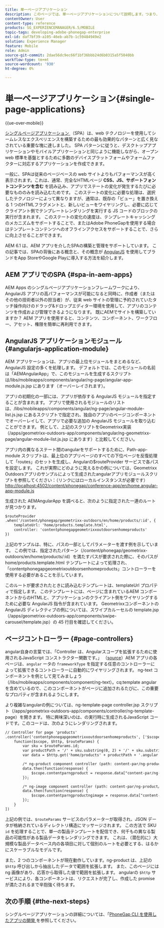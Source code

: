 ```yaml
---
title: 単一ページアプリケーション
description: このページでは、単一ページアプリケーションについて説明します。つまり、デスクトップアプリケーションやモバイルアプリケーションと同じように動作するアプリケーションを作成できます。
contentOwner: User
content-type: reference
products: SG_EXPERIENCEMANAGER/6.5/MOBILE
topic-tags: developing-adobe-phonegap-enterprise
exl-id: daf7bf39-a105-46eb-ab7b-1c59484949e2
solution: Experience Manager
feature: Mobile
role: Admin
source-git-commit: 2dae56dc9ec66f1bf36bbb24d6b0315a5f5040bb
workflow-type: tm+mt
source-wordcount: '930'
ht-degree: 0%

---
```


# 単一ページアプリケーション{#single-page-applications}

{{ue-over-mobile}}

[ シングルページアプリケーション ](https://en.wikipedia.org/wiki/Single-page_application) （SPA）は、web テクノロジーを使用してシームレスなエクスペリエンスを構築するための最も効果的なパターンと広く見なされている重要な塊に達しました。 SPA パターンに従うと、デスクトップアプリケーションやモバイルアプリケーションと同じように機能しながら、オープン web 標準を基盤とするために多数のデバイスプラットフォームやフォームファクターに対応するアプリケーションを作成できます。

一般に、SPAは従来のページベースの web サイトよりもパフォーマンスが高く表示されます。これは、通常、完全なHTMLページ **CSS、JS、サポートフォントコンテンツを含む** を読み込み、アプリでステートの変化が発生するたびに必要なもののみを読み込むためです。 このステートの変化に必要な処理は、選択したテクノロジーによって異なりますが、通常は、既存の「ビュー」を置き換える 1 つのHTMLフラグメントと、新しいビューをワイヤリングし、必要に応じてクライアント側でテンプレートレンダリングを実行する JS コードのブロックの実行が含まれます。 このステートの変化の速度は、テンプレートキャッシングのメカニズムをサポートすることで、またはAdobe PhoneGapを使用する場合はテンプレートコンテンツへのオフラインアクセスをサポートすることで、さらに向上させることができます。

AEM 6.1 は、AEM アプリを介したSPAの構築と管理をサポートしています。 この記事では、SPAの背後にある概念と、その概念が [AngularJS](https://angularjs.org/) を使用してブランドをApp StoreやGoogle Playに導入する方法を紹介します。

## AEM アプリでのSPA {#spa-in-aem-apps}

AEM Apps のシングルページアプリケーションフレームワークにより、AngularJS アプリの高パフォーマンスが可能になると同時に、作成者（またはその他の技術者以外の担当者）が、従来 web サイトの管理に予約されていたタッチ操作向けのドラッグ&amp;ドロップエディター環境を使用して、アプリのコンテンツを作成および管理できるようになります。 既にAEMでサイトを構築していますか？ AEM アプリを使用すると、コンテンツ、コンポーネント、ワークフロー、アセット、権限を簡単に再利用できます。

## AngularJS アプリケーションモジュール {#angularjs-application-module}

AEM アプリケーションは、アプリの最上位モジュールをまとめるなど、AngularJS 設定の多くを処理します。 デフォルトでは、このモジュールの名前は「AEMAngularApp」で、このモジュールを生成するスクリプトは/libs/mobileapps/components/angular/ng-page/angular-app-module.js.jsp にあります（オーバーレイされます）。

アプリの初期化の一部には、アプリが依存する AngularJS モジュールを指定することが含まれます。 アプリで使用されるモジュールのリストは、/libs/mobileapps/components/angular/ng-page/angular-module-list.js.jsp にあるスクリプトで指定され、独自のアプリのページコンポーネントでオーバーレイして、アプリで必要な追加の AngularJS モジュールを取り込むことができます。 例として、上記のスクリプトをGeometrixx実装（/apps/geometrixx-outdoors-app/components/angular/ng-geometrixx-page/angular-module-list.js.jsp にあります）と比較してください。

アプリ内の異なるステート間のangularをサポートするために、Path-app-module スクリプトは、最上位のアプリページのすべての下位ページを反復処理して「routes」のセットを生成し、Angularの$routeProvider サービスで各パスを設定します。 これが実際にどのように見えるかの例については、Geometrixx Outdoorsアプリのサンプルによって生成されたangularアプリモジュールスクリプトを参照してください：（リンクにはローカルインスタンスが必要です） [http://localhost:4502/content/phonegap/conference-app/en/home.angular-app-module.js](http://localhost:4502/content/phonegap/conference-app/en/home.angular-app-module.js)

生成された AEMAngularApp を調べると、次のように指定された一連のルートが見つかります。

```xml
$routeProvider
.when('/content/phonegap/geometrixx-outdoors/en/home/products/:id', {
    templateUrl: 'home/products.template.html',
    controller: 'contentphonegapgeometrixxoutdoorsenhomeproducts'
})
```

上記のサンプルは、特に、パスの一部としてパラメーターを渡す例を示しています。 この例では、指定されたパターン（/content/phonegap/geometrixx-outdoors/en/home/products/:id）を満たすパスが要求された際に、そのパスがhome/products.template.html テンプレートによって処理され、「contentphonegapgeometrixoutdoorsenhomeproducts」コントローラーを使用する必要があることを示しています。

このルートが要求されたときに読み込むテンプレートは、templateUrl プロパティで指定します。 このテンプレートには、ページに含まれているAEM コンポーネントからのHTMLと、アプリケーションのクライアント側をワイヤリングするために必要な AngularJS 指令が含まれています。 Geometrixxコンポーネントの AngularJS ディレクティブの例については、スワイプカルーセルの template.jsp （/apps/geometrixx-outdoors-app/components/swipe-carousel/template.jsp）の 45 行目を確認してください。

## ページコントローラー {#page-controllers}

angular自身の言葉では、「Controller は、Angularスコープを拡張するために使用されるJavaScript コンストラクター関数です。」 （[source](https://docs.angularjs.org/guide/controller)）AEM アプリの各ページは、`angular` ータの `frameworkType` を指定する任意のコントローラーによって拡張できるコントローラーに自動的にワイヤリングされます。 ng-text コンポーネントを例として見てみましょう（/libs/mobileapps/components/component/ng-text）。cq:template angularを含めているので、このコンポーネントがページに追加されるたびに、この重要なプロパティが含まれるようにします。

より複雑なangularの例については、ng-template-page controller.jsp スクリプト（/apps/geometrixx-outdoors-app/components/controller/ng-template-page）を開きます。 特に興味深いのは、の実行時に生成されるJavaScript コードです。このコードは、次のようにレンダリングされます。

```xml
// Controller for page 'products'
.controller('contentphonegapgeometrixxoutdoorsenhomeproducts', ['$scope', '$http', '$routeParams',
    function($scope, $http, $routeParams) {
        var sku = $routeParams.id;
        var productPath = '/' + sku.substring(0, 2) + '/' + sku.substring(0, 4) + '/' + sku;
        var data = $http.get('home/products' + productPath + '.angular.json' + cacheKiller);

        /* ng-product component controller (path: content-par/ng-product) */
        data.then(function(response) {
            $scope.contentparngproduct = response.data["content-par/ng-product"].items;
        });

        /* ng-image component controller (path: content-par/ng-product/ng-image) */
        data.then(function(response) {
            $scope.contentparngproductngimage = response.data["content-par/ng-product/ng-image"].items;
        });
    }
])
```

上記の例では、`$routeParams` サービスのパラメーターが取得され、JSON データが格納されているディレクトリ構造にマッサージされます。 この方法で SKU `id` を処理することで、単一の製品テンプレートを配信でき、何千もの異なる製品の可能性がある製品データをレンダリングできます。 これは、（潜在的に）大規模な製品データベース内の各項目に対して個別のルートを必要とする、はるかにスケーラブルなモデルです。

また、2 つのコンポーネントが現在動作しています。ng-product は、上記の `$http` 呼び出しから抽出したデータで範囲を拡張します。 また、このページには ng 画像があり、応答から取得した値で範囲を拡張します。 angularの `$http` サービスにより、各コンポーネントは、リクエストが完了し、作成した promise が満たされるまで辛抱強く待ちます。

## 次の手順 {#the-next-steps}

シングルページアプリケーションの詳細については、「[PhoneGap CLI を使用したアプリの開発 ](/help/mobile/phonegap-apps-pg-cli.md) を参照してください。

